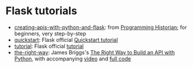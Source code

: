 # Flask tutorials

* [creating-apis-with-python-and-flask](https://github.com/mirianbr/flask-tutorials/tree/main/creating-apis-with-python-and-flask): from [Programming Historian](https://programminghistorian.org/en/lessons/creating-apis-with-python-and-flask); for beginners, very step-by-step
* [quickstart](https://github.com/mirianbr/flask-tutorials/tree/main/quickstart): Flask official [Quickstart tutorial](https://flask.palletsprojects.com/en/2.0.x/quickstart/)
* [tutorial](https://github.com/mirianbr/flask-tutorials/tree/main/tutorial): Flask official [tutorial](https://flask.palletsprojects.com/en/2.0.x/tutorial/)
* [the-right-way](https://github.com/mirianbr/flask-tutorials/tree/main/the-right-way): James Briggs's [The Right Way to Build an API with Python](https://towardsdatascience.com/the-right-way-to-build-an-api-with-python-cd08ab285f8f), with accompanying [video](https://www.youtube.com/watch?v=MF75aNH3Gjs) and [full code](https://gist.github.com/jamescalam/0b309d275999f9df26fa063602753f73)
